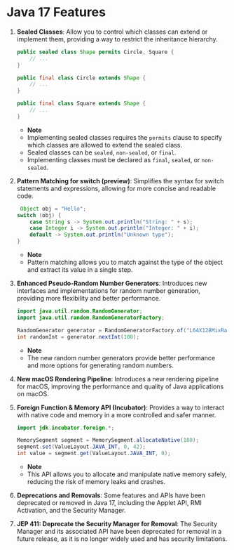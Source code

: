 # Java 17 Features

1. **Sealed Classes**: Allow you to control which classes can extend or implement them, providing a way to restrict the inheritance hierarchy.
   ```java
   public sealed class Shape permits Circle, Square {
       // ...
   }

   public final class Circle extends Shape {
       // ...
   }

   public final class Square extends Shape {
       // ...
   }
   ```
   - **Note**
    - Implementing sealed classes requires the `permits` clause to specify which classes are allowed to extend the sealed class.
    - Sealed classes can be `sealed`, `non-sealed`, or `final`.
    - Implementing classes must be declared as `final`, `sealed`, or `non-sealed`.

2. **Pattern Matching for switch (preview)**: Simplifies the syntax for switch statements and expressions, allowing for more concise and readable code.
   ```java
    Object obj = "Hello";
   switch (obj) {
       case String s -> System.out.println("String: " + s);
       case Integer i -> System.out.println("Integer: " + i);
       default -> System.out.println("Unknown type");
   }
   ```
   - **Note**
    - Pattern matching allows you to match against the type of the object and extract its value in a single step.

3. **Enhanced Pseudo-Random Number Generators**: Introduces new interfaces and implementations for random number generation, providing more flexibility and better performance.
   ```java
   import java.util.random.RandomGenerator;
   import java.util.random.RandomGeneratorFactory;

   RandomGenerator generator = RandomGeneratorFactory.of("L64X128MixRandom").create();
   int randomInt = generator.nextInt(100);
   ```
   - **Note**
    - The new random number generators provide better performance and more options for generating random numbers.

4. **New macOS Rendering Pipeline**: Introduces a new rendering pipeline for macOS, improving the performance and quality of Java applications on macOS.

5. **Foreign Function & Memory API (Incubator)**: Provides a way to interact with native code and memory in a more controlled and safer manner.
   ```java
   import jdk.incubator.foreign.*;

   MemorySegment segment = MemorySegment.allocateNative(100);
   segment.set(ValueLayout.JAVA_INT, 0, 42);
   int value = segment.get(ValueLayout.JAVA_INT, 0);
   ```
   - **Note**
    - This API allows you to allocate and manipulate native memory safely, reducing the risk of memory leaks and crashes.

6. **Deprecations and Removals**: Some features and APIs have been deprecated or removed in Java 17, including the Applet API, RMI Activation, and the Security Manager.

7. **JEP 411: Deprecate the Security Manager for Removal**: The Security Manager and its associated API have been deprecated for removal in a future release, as it is no longer widely used and has security limitations.